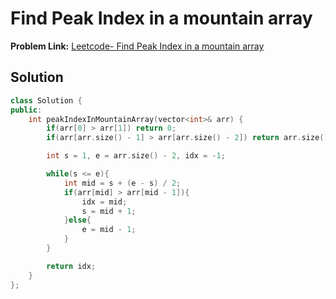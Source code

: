 # Find Peak Index in a mountain array

**Problem Link:** [Leetcode- Find Peak Index in a mountain array](https://leetcode.com/problems/peak-index-in-a-mountain-array/description/)

## Solution

```cpp
class Solution {
public:
    int peakIndexInMountainArray(vector<int>& arr) {
        if(arr[0] > arr[1]) return 0;
        if(arr[arr.size() - 1] > arr[arr.size() - 2]) return arr.size() - 1;

        int s = 1, e = arr.size() - 2, idx = -1;

        while(s <= e){
            int mid = s + (e - s) / 2;
            if(arr[mid] > arr[mid - 1]){
                idx = mid;
                s = mid + 1;
            }else{
                e = mid - 1;
            }
        }

        return idx;
    }
};